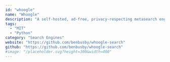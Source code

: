 ```yaml
---
id: "whoogle"
name: "Whoogle"
description: "A self-hosted, ad-free, privacy-respecting metasearch engine."
tags:
  - "MIT"
  - "Python"
category: "Search Engines"
website: "https://github.com/benbusby/whoogle-search"
github: "https://github.com/benbusby/whoogle-search"
#image: "/placeholder.svg?height=300&width=400"
---
```


